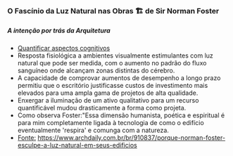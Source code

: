 ### O Fascínio da Luz Natural nas Obras :building_construction: de Sir Norman Foster

##### A intenção por trás da Arquitetura

- <u>Quantificar aspectos cognitivos</u>
- Resposta fisiológica a ambientes visualmente estimulantes com luz natural que pode ser medida, com o aumento no padrão do fluxo sanguíneo onde alcançam zonas distintas do cérebro.
- A capacidade de comprovar aumentos de desempenho a longo prazo permitiu que o escritório justificasse custos de investimento mais elevados para uma ampla gama de projetos de alta qualidade.
- Enxergar a iluminação de um ativo qualitativo para um recurso quantificável mudou drasticamente a forma como projeta. 
- Como observa Foster:"Essa dimensão humanista, poética e espiritual é para mim completamente ligada à tecnologia de como o edifício eventualmente 'respira' e comunga com a natureza.
- <u>Fonte:</u>  https://www.archdaily.com.br/br/910837/porque-norman-foster-esculpe-a-luz-natural-em-seus-edificios